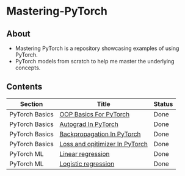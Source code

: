 # Mastering-PyTorch

## About
- Mastering PyTorch is a repository showcasing examples of using PyTorch. 
- PyTorch models from scratch to help me master the underlying concepts.

## Contents
Section | Title | Status
--- | --- |  ---
PyTorch Basics | [OOP Basics For PyTorch](./1.%20PyTorch%20Basics/1.Basic%20Concepts%20OOP%20(PyTorch).ipynb) |  Done
PyTorch Basics | [Autograd In PyTorch](https://github.com/snatched11/Mastering-PyTorch/blob/master/Autograd.ipynb) |  Done
PyTorch Basics | [Backpropagation In PyTorch](https://github.com/snatched11/Mastering-PyTorch/blob/master/Backpropagation.ipynb) |  Done
PyTorch Basics | [Loss and opitimizer In PyTorch](https://github.com/snatched11/Mastering-PyTorch/blob/master/loss%20and%20optimizer.ipynb) |  Done
PyTorch ML | [Linear regression](https://github.com/snatched11/Mastering-PyTorch/blob/master/Linear%20regression.ipynb) |  Done
PyTorch ML | [Logistic regression](https://github.com/snatched11/Mastering-PyTorch/blob/master/Logistic%20regression.ipynb) |  Done



